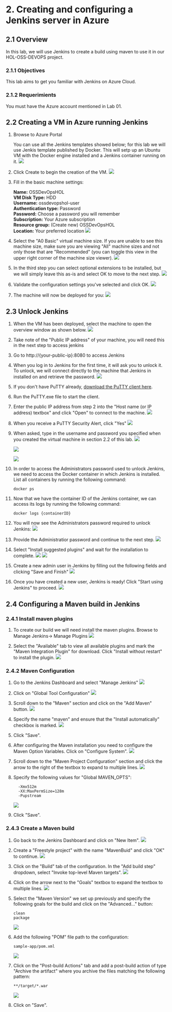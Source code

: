 # 2. Creating and configuring a Jenkins server in Azure

## 2.1 Overview
In this lab, we will use Jenkins to create a build using maven to use it in our HOL-OSS-DEVOPS project.

### 2.1.1 Objectives
This lab aims to get you familiar with Jenkins on Azure Cloud.

### 2.1.2 Requerimients
You must have the Azure account mentioned in Lab 01.

## 2.2 Creating a VM in Azure running Jenkins

1. Browse to Azure Portal

   You can use all the Jenkins templates showed below; for this lab we will use Jenkis template published by Docker. This will setp up an Ubuntu VM with the Docker engine installed and a Jenkins container running on it. 
   ![](./images/2.2.i001.png)

2. Click Create to begin the creation of the VM. 
![](./images/2.2.i002.png)

3. Fill in the basic machine settings:

    **Name:** OSSDevOpsHOL  
    **VM Disk Type:** HDD  
    **Username:** ossdevopshol-user  
    **Authentication type:** Password  
    **Password:** Choose a password you will remember  
    **Subscription:** Your Azure subscription  
    **Resource group:** (Create new) OSSDevOpsHOL  
    **Location:** Your preferred location
![](./images/2.2.i003.png)

4. Select the "A0 Basic" virtual machine size. If you are unable to see this machine size, make sure you are viewing "All" machine sizes and not only those that are "Recommended" (you can toggle this view in the upper right corner of the machine size viewer).
![](./images/2.2.i004.png) 

5. In the third step you can select optional extensions to be installed, but we will simply leave this as-is and select OK to move to the next step.
   ![](./images/2.2.i005.png)

6. Validate the configuration settings you've selected and click OK. 
![](./images/2.2.i006.png)

7. The machine will now be deployed for you: 
![](./images/2.2.i007.png)

## 2.3 Unlock Jenkins

1. When the VM has been deployed, select the machine to open the overview window as shown below.
![](./images/2.3.i001.png)

2. Take note of the "Public IP address" of your machine, you will need this in the next step to access jenkins

3. Go to http://{your-public-ip}:8080 to access Jenkins

4. When you log in to Jenkins for the first time, it will ask you to unlock it. To unlock, we will connect directly to the machine that Jenkins in installed on and retrieve the password.
   ![](./images/2.3.i002.png)

5. If you don't have PuTTY already, [download the PuTTY client here](http://www.putty.org/).

6. Run the PuTTY.exe file to start the client. 

7. Enter the public IP address from step 2 into the "Host name (or IP address) textbox" and click "Open" to connect to the machine. 
   ![](./images/2.3.i003.png)

8. When you receive a PuTTY Security Alert, click "Yes"
   ![](./images/2.3.i004.png)
   
9. When asked, type in the username and password you specified when you created the virtual machine in section 2.2 of this lab. 
   ![](./images/2.3.i005.png)

   ![](./images/2.3.i006.png)

   ![](./images/2.3.i007.png)

10. In order to access the Administrators password used to unlock Jenkins, we need to access the Docker container in which Jenkins is installed. List all containers by running the following command:

    ```
    docker ps
    ``` 

11. Now that we have the container ID of the Jenkins container, we can access its logs by running the following command: 

    ```
    docker logs {containerID}
    ``` 

12. You will now see the Administrators password required to unlock Jenkins: 
      ![](./images/2.3.i008.png)

13. Provide the Administratior password and continue to the next step.
  ![](./images/2.3.i009.png)

14. Select "Install suggested plugins" and wait for the installation to complete.
      ![](./images/2.3.i010.png)
      ![](./images/2.3.i011.png)

15. Create a new admin user in Jenkins by filling out the following fields and clicking "Save and Finish"
   ![](./images/2.3.i012.png)

16. Once you have created a new user, Jenkins is ready! Click "Start using Jenkins" to proceed.
   ![](./images/2.3.i013.png)

## 2.4 Configuring a Maven build in Jenkins

### 2.4.1 Install maven plugins
   
1. To create our build we will need install the maven plugins. Browse to Manage Jenkins-> Manage Plugins
   ![](./images/2.4.i001.png)

2. Select the "Available" tab to view all available plugins and mark the "Maven Integration Plugin" for download. Click "Install without restart" to install the plugin.
     ![](./images/2.4.i002.png)


### 2.4.2 Maven Configuration

1. Go to the Jenkins Dashboard and select "Manage Jenkins"
![](./images/2.4.i003.PNG)

2. Click on "Global Tool Configuration"
    ![](./images/2.4.i004.PNG)

3. Scroll down to the "Maven" section and click on the "Add Maven" button.
    ![](./images/2.4.i005.PNG)

4. Specify the name "maven" and ensure that the "Install automatically" checkbox is marked.
    ![](./images/2.4.i006.PNG)

5. Click "Save".

6.  After configuring the Maven installation you need to configure the Maven Option Variables. Click on "Configure System".
     ![](./images/2.4.i007.PNG)

7. Scroll down to the "Maven Project Configuration" section and click the arrow to the right of the textbox to expand to multiple lines.
    ![](./images/2.4.i008.PNG)

8. Specify the following values for "Global MAVEN_OPTS":
    ```
      -Xmx512m
      -XX:MaxPermSize=128m
      -Pupstream
    ``` 
    ![](./images/2.4.i009.PNG)

9. Click "Save".

### 2.4.3 Create a Maven build
1. Go back to the Jenkins Dashboard and click on "New Item".
      ![](./images/2.4.i010.PNG)

2. Create a "Freestyle project" with the name "MavenBuid" and click "OK" to continue.
      ![](./images/2.4.i011.png)

3. Click on the "Build" tab of the configuration. In the "Add build step" dropdown, select "Invoke top-level Maven targets".
      ![](./images/2.4.i012.png)

4. Click on the arrow next to the "Goals" textbox to expand the textbox to multiple lines. 
 ![](./images/2.4.i013.png)

5. Select the "Maven Version" we set up previously and specify the following goals for the build and click on the "Advanced..." button:
    ```
    clean
    package
    ``` 
      ![](./images/2.4.i014.png)

6. Add the following "POM" file path to the configuration:
    ```
    sample-app/pom.xml
    ``` 
    ![](./images/2.4.i015.png)

7. Click on the "Post-build Actions" tab and add a post-build action of type "Archive the artifact" where you archive the files matching the following pattern:
      ```
    **/target/*.war
    ``` 
    ![](./images/2.4.i016.PNG)

8. Click on "Save".

